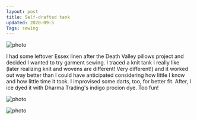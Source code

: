 ```yaml
---
layout: post
title: Self-drafted tank
updated: 2020-09-5
Tags: sewing
---
```


![photo](https://caitlinmeyer.github.io/project-log/images/tank-1.JPG)

I had some leftover Essex linen after the Death Valley pillows project and decided I wanted to try garment sewing. I traced a knit tank I really like (later realizing knit and wovens are different! Very different!) and it worked out way better than I could have anticipated considering how little I know and how little time it took. I improvised some darts, too, for better fit. After, I ice dyed it with Dharma Trading's indigo procion dye. Too fun!

![photo](https://caitlinmeyer.github.io/project-log/images/tank-2.JPG)

![photo](https://caitlinmeyer.github.io/project-log/images/tank-3.JPG)
